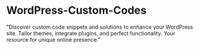 # WordPress-Custom-Codes
  "Discover custom code snippets and solutions to enhance your WordPress site. Tailor themes, integrate plugins, and perfect functionality. Your resource for unique online presence."
